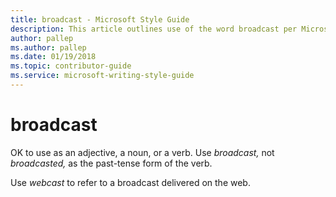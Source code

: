 ```yaml
---
title: broadcast - Microsoft Style Guide
description: This article outlines use of the word broadcast per Microsoft style guidelines.
author: pallep
ms.author: pallep
ms.date: 01/19/2018
ms.topic: contributor-guide
ms.service: microsoft-writing-style-guide
---
```


# broadcast

OK to use as an adjective, a noun, or a verb. Use *broadcast,* not *broadcasted,* as the past-tense form of the verb.

Use *webcast* to refer to a broadcast delivered on the web.
